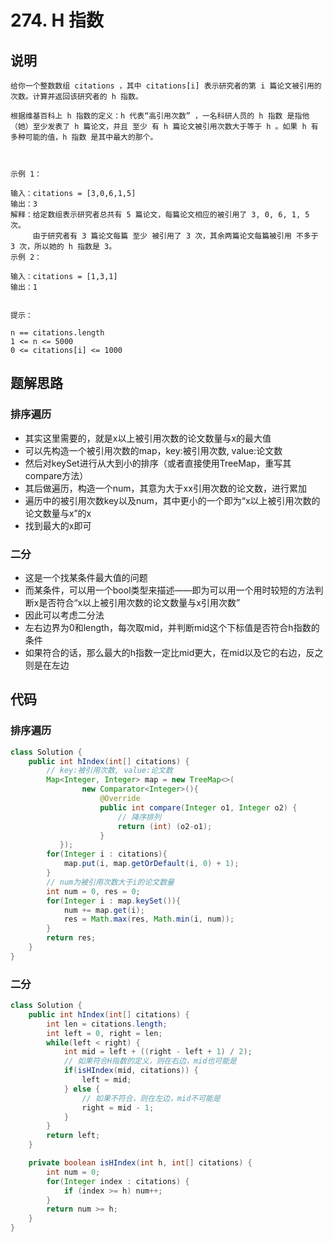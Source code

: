 # 274. H 指数

## 说明

```
给你一个整数数组 citations ，其中 citations[i] 表示研究者的第 i 篇论文被引用的次数。计算并返回该研究者的 h 指数。

根据维基百科上 h 指数的定义：h 代表“高引用次数” ，一名科研人员的 h 指数 是指他（她）至少发表了 h 篇论文，并且 至少 有 h 篇论文被引用次数大于等于 h 。如果 h 有多种可能的值，h 指数 是其中最大的那个。

 

示例 1：

输入：citations = [3,0,6,1,5]
输出：3 
解释：给定数组表示研究者总共有 5 篇论文，每篇论文相应的被引用了 3, 0, 6, 1, 5 次。
     由于研究者有 3 篇论文每篇 至少 被引用了 3 次，其余两篇论文每篇被引用 不多于 3 次，所以她的 h 指数是 3。
示例 2：

输入：citations = [1,3,1]
输出：1
 

提示：

n == citations.length
1 <= n <= 5000
0 <= citations[i] <= 1000
```

## 题解思路

### 排序遍历

- 其实这里需要的，就是x以上被引用次数的论文数量与x的最大值
- 可以先构造一个被引用次数的map，key:被引用次数, value:论文数
- 然后对keySet进行从大到小的排序（或者直接使用TreeMap，重写其compare方法）
- 其后做遍历，构造一个num，其意为大于xx引用次数的论文数，进行累加
- 遍历中的被引用次数key以及num，其中更小的一个即为“x以上被引用次数的论文数量与x”的x
- 找到最大的x即可

### 二分

- 这是一个找某条件最大值的问题
- 而某条件，可以用一个bool类型来描述——即为可以用一个用时较短的方法判断x是否符合“x以上被引用次数的论文数量与x引用次数”
- 因此可以考虑二分法
- 左右边界为0和length，每次取mid，并判断mid这个下标值是否符合h指数的条件
- 如果符合的话，那么最大的h指数一定比mid更大，在mid以及它的右边，反之则是在左边

## 代码

### 排序遍历

```Java
class Solution {
    public int hIndex(int[] citations) {
        // key:被引用次数, value:论文数
        Map<Integer, Integer> map = new TreeMap<>(
				new Comparator<Integer>(){
        			@Override
        			public int compare(Integer o1, Integer o2) {
        				// 降序排列
        				return (int) (o2-o1);
        			}
           });
        for(Integer i : citations){
            map.put(i, map.getOrDefault(i, 0) + 1);
        }
        // num为被引用次数大于i的论文数量
        int num = 0, res = 0;
        for(Integer i : map.keySet()){
            num += map.get(i);
            res = Math.max(res, Math.min(i, num));
        }
        return res;
    }
}
```

### 二分

```Java
class Solution {
    public int hIndex(int[] citations) {
        int len = citations.length;
        int left = 0, right = len;
        while(left < right) {
            int mid = left + ((right - left + 1) / 2);
            // 如果符合H指数的定义，则在右边，mid也可能是
            if(isHIndex(mid, citations)) {
                left = mid;
            } else {
                // 如果不符合，则在左边，mid不可能是
                right = mid - 1;
            }
        }
        return left;
    }

    private boolean isHIndex(int h, int[] citations) {
        int num = 0;
        for(Integer index : citations) {
            if (index >= h) num++;
        }
        return num >= h;
    }
}
```

